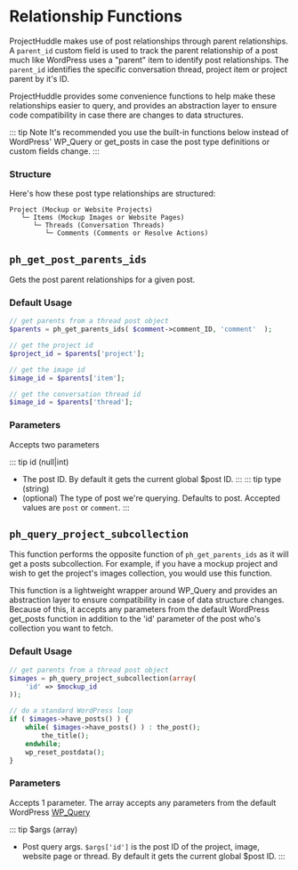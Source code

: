 # Relationship Functions
ProjectHuddle makes use of post relationships through parent relationships. A `parent_id` custom field is used to track
the parent relationship of a post much like WordPress uses a "parent" item to identify post relationships. The `parent_id` identifies
the specific conversation thread, project item or project parent by it's ID. 

ProjectHuddle provides some convenience functions to help make these relationships
easier to query, and provides an abstraction layer to ensure code compatibility in case
there are changes to data structures.

::: tip Note
It's recommended you use the built-in functions below instead of WordPress' WP_Query or get_posts in case the post type definitions or custom fields change.
:::

### Structure
Here's how these post type relationships are structured:

```$xslt
Project (Mockup or Website Projects)
   └─ Items (Mockup Images or Website Pages)
      └─ Threads (Conversation Threads)
         └─ Comments (Comments or Resolve Actions)
```

## `ph_get_post_parents_ids` <Badge text="3.0.0+" vertical="middle"/>
Gets the post parent relationships for a given post.

### Default Usage
``` php
// get parents from a thread post object
$parents = ph_get_parents_ids( $comment->comment_ID, 'comment'  );

// get the project id
$project_id = $parents['project'];

// get the image id
$image_id = $parents['item'];

// get the conversation thread id
$image_id = $parents['thread'];
```

### Parameters
Accepts two parameters

::: tip id (null|int)
- The post ID. By default it gets the current global $post ID.
:::
::: tip type (string)
- (optional) The type of post we're querying. Defaults to post. Accepted 
values are `post` or `comment`.
:::

## `ph_query_project_subcollection` <Badge text="3.0.6+" vertical="middle"/>
This function performs the opposite function of `ph_get_parents_ids` as it will
get a posts subcollection. For example, if you have a mockup project and wish to get
the project's images collection, you would use this function.

This function is a lightweight wrapper around WP_Query and provides an abstraction
layer to ensure compatibility in case of data structure changes. Because of this, it 
accepts any parameters from the default WordPress get_posts function in addition to the 
'id' parameter of the post who's collection you want to fetch.

### Default Usage
``` php
// get parents from a thread post object
$images = ph_query_project_subcollection(array(
    'id' => $mockup_id
));

// do a standard WordPress loop
if ( $images->have_posts() ) {
    while( $images->have_posts() ) : the_post();
        the_title();
    endwhile;
    wp_reset_postdata();
}
```

### Parameters
Accepts 1 parameter. The array accepts any parameters from the default WordPress [WP_Query](https://codex.wordpress.org/Class_Reference/WP_Query)

::: tip $args (array)
- Post query args. `$args['id']` is the post ID of the project, image, website page or thread. By default it gets the current global $post ID.
:::